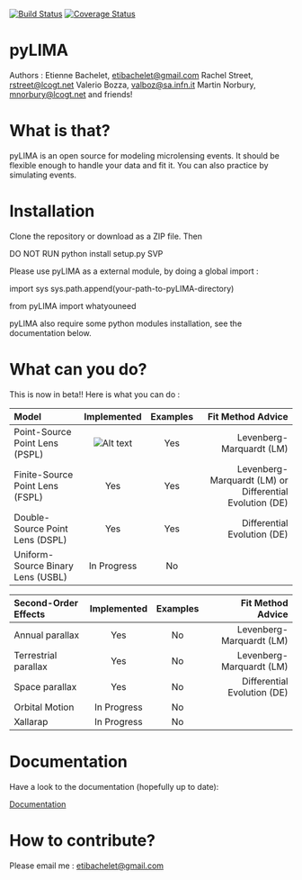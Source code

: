 [![Build Status](https://travis-ci.org/ebachelet/pyLIMA.svg?branch=master)](https://travis-ci.org/ebachelet/pyLIMA)
[![Coverage Status](https://coveralls.io/repos/github/ebachelet/pyLIMA/badge.svg?branch=master)](https://coveralls.io/github/ebachelet/pyLIMA?branch=master)

# pyLIMA

Authors : Etienne Bachelet, etibachelet@gmail.com 
	  Rachel Street, rstreet@lcogt.net
	  Valerio Bozza, valboz@sa.infn.it
	  Martin Norbury, mnorbury@lcogt.net
	  and friends!	

# What is that?

pyLIMA is an open source for modeling microlensing events.
It should be flexible enough to handle your data and fit it.
You can also practice by simulating events.

# Installation

Clone the repository or download as a ZIP file. Then

DO NOT RUN python install setup.py SVP

Please use pyLIMA as a external module, by doing a global import :

import sys
sys.path.append(your-path-to-pyLIMA-directory)

from pyLIMA import whatyouneed

pyLIMA also require some python modules installation, see the documentation below.

# What can you do?


This is now in beta!! Here is what you can do :

| Model | Implemented | Examples | Fit Method Advice | 
| :---         |     :---:      |:---: |    ---: |
| Point-Source Point Lens (PSPL)   | ![Alt text](http://www.onlinelifecoachcourses.com/blog/wp-content/uploads/2012/02/smiley-face.jpeg)     | Yes | Levenberg-Marquardt (LM)     |
| Finite-Source Point Lens (FSPL)   | Yes     | Yes | Levenberg-Marquardt (LM) or Differential Evolution (DE)    |
| Double-Source Point Lens (DSPL)   | Yes     |  Yes | Differential Evolution (DE)    |
| Uniform-Source Binary Lens (USBL)   | In Progress     | No |      |


| Second-Order Effects | Implemented | Examples |Fit Method Advice |
| :---         |     :---:      |   :---: |   ---: |
| Annual parallax   | Yes     | No | Levenberg-Marquardt (LM)     |
| Terrestrial parallax   | Yes     | No | Levenberg-Marquardt (LM) |
| Space parallax   | Yes     |  No| Differential Evolution (DE)    |
| Orbital Motion   | In Progress     | No |       |
| Xallarap   | In Progress     | No |       |

# Documentation
Have a look to the documentation (hopefully up to date):

[Documentation](https://ebachelet.github.io/pyLIMA/)

# How to contribute?

Please email me : etibachelet@gmail.com
